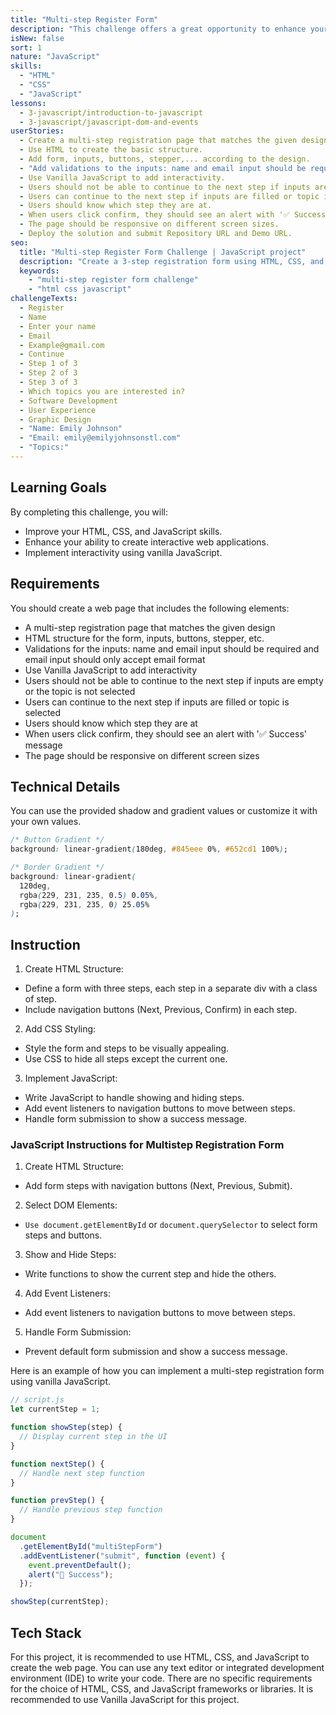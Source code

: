 ```yaml
---
title: "Multi-step Register Form"
description: "This challenge offers a great opportunity to enhance your JavaScript skills by creating a 3-step registration form with distinct sections, allowing you to test and improve your JavaScript proficiency."
isNew: false
sort: 1
nature: "JavaScript"
skills:
  - "HTML"
  - "CSS"
  - "JavaScript"
lessons:
  - 3-javascript/introduction-to-javascript
  - 3-javascript/javascript-dom-and-events
userStories:
  - Create a multi-step registration page that matches the given design.
  - Use HTML to create the basic structure.
  - Add form, inputs, buttons, stepper,... according to the design.
  - "Add validations to the inputs: name and email input should be required and email input should only accept email format."
  - Use Vanilla JavaScript to add interactivity.
  - Users should not be able to continue to the next step if inputs are empty or the topic is not selected.
  - Users can continue to the next step if inputs are filled or topic is selected.
  - Users should know which step they are at.
  - When users click confirm, they should see an alert with '✅ Success' message.
  - The page should be responsive on different screen sizes.
  - Deploy the solution and submit Repository URL and Demo URL.
seo:
  title: "Multi-step Register Form Challenge | JavaScript project"
  description: "Create a 3-step registration form using HTML, CSS, and JavaScript. Enhance your JavaScript skills by creating a web page that allows users to register with distinct sections and test their JavaScript proficiency. This project will help you practice HTML, CSS, and JavaScript, as well as improve your ability to create interactive web forms."
  keywords:
    - "multi-step register form challenge"
    - "html css javascript"
challengeTexts:
  - Register
  - Name
  - Enter your name
  - Email
  - Example@gmail.com
  - Continue
  - Step 1 of 3
  - Step 2 of 3
  - Step 3 of 3
  - Which topics you are interested in?
  - Software Development
  - User Experience
  - Graphic Design
  - "Name: Emily Johnson"
  - "Email: emily@emilyjohnsonstl.com"
  - "Topics:"
---
```


## Learning Goals

By completing this challenge, you will:

- Improve your HTML, CSS, and JavaScript skills.
- Enhance your ability to create interactive web applications.
- Implement interactivity using vanilla JavaScript.

## Requirements

You should create a web page that includes the following elements:

- A multi-step registration page that matches the given design
- HTML structure for the form, inputs, buttons, stepper, etc.
- Validations for the inputs: name and email input should be required and email input should only accept email format
- Use Vanilla JavaScript to add interactivity
- Users should not be able to continue to the next step if inputs are empty or the topic is not selected
- Users can continue to the next step if inputs are filled or topic is selected
- Users should know which step they are at
- When users click confirm, they should see an alert with '✅ Success' message
- The page should be responsive on different screen sizes

## Technical Details

You can use the provided shadow and gradient values or customize it with your own values.

```css
/* Button Gradient */
background: linear-gradient(180deg, #845eee 0%, #652cd1 100%);

/* Border Gradient */
background: linear-gradient(
  120deg,
  rgba(229, 231, 235, 0.5) 0.05%,
  rgba(229, 231, 235, 0) 25.05%
);
```

## Instruction

1. Create HTML Structure:

- Define a form with three steps, each step in a separate div with a class of step.
- Include navigation buttons (Next, Previous, Confirm) in each step.

2. Add CSS Styling:

- Style the form and steps to be visually appealing.
- Use CSS to hide all steps except the current one.

3. Implement JavaScript:

- Write JavaScript to handle showing and hiding steps.
- Add event listeners to navigation buttons to move between steps.
- Handle form submission to show a success message.

### JavaScript Instructions for Multistep Registration Form

1. Create HTML Structure:

- Add form steps with navigation buttons (Next, Previous, Submit).

2. Select DOM Elements:

- `Use document.getElementById` or `document.querySelector` to select form steps and buttons.

3. Show and Hide Steps:

- Write functions to show the current step and hide the others.

4. Add Event Listeners:

- Add event listeners to navigation buttons to move between steps.

5.  Handle Form Submission:

- Prevent default form submission and show a success message.

Here is an example of how you can implement a multi-step registration form using vanilla JavaScript.

```javascript
// script.js
let currentStep = 1;

function showStep(step) {
  // Display current step in the UI
}

function nextStep() {
  // Handle next step function
}

function prevStep() {
  // Handle previous step function
}

document
  .getElementById("multiStepForm")
  .addEventListener("submit", function (event) {
    event.preventDefault();
    alert("🎉 Success");
  });

showStep(currentStep);
```

## Tech Stack

For this project, it is recommended to use HTML, CSS, and JavaScript to create the web page. You can use any text editor or integrated development environment (IDE) to write your code. There are no specific requirements for the choice of HTML, CSS, and JavaScript frameworks or libraries. It is recommended to use Vanilla JavaScript for this project.
